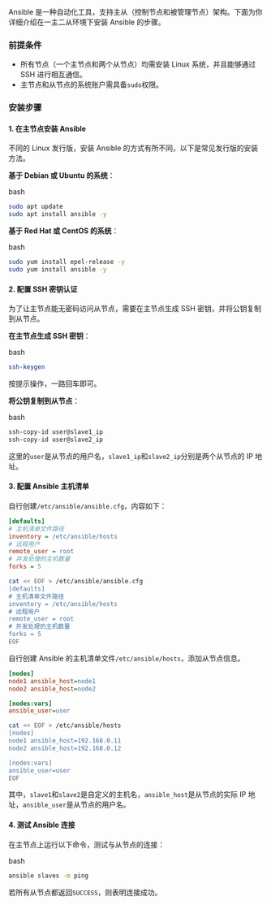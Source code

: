 Ansible 是一种自动化工具，支持主从（控制节点和被管理节点）架构。下面为你详细介绍在一主二从环境下安装 Ansible 的步骤。

### 前提条件

- 所有节点（一个主节点和两个从节点）均需安装 Linux 系统，并且能够通过 SSH 进行相互通信。
- 主节点和从节点的系统账户需具备`sudo`权限。

### 安装步骤

#### 1. 在主节点安装 Ansible

不同的 Linux 发行版，安装 Ansible 的方式有所不同，以下是常见发行版的安装方法。

  

**基于 Debian 或 Ubuntu 的系统**：

  

bash

```bash
sudo apt update
sudo apt install ansible -y
```

  

**基于 Red Hat 或 CentOS 的系统**：

  

bash

```bash
sudo yum install epel-release -y
sudo yum install ansible -y
```

#### 2. 配置 SSH 密钥认证

为了让主节点能无密码访问从节点，需要在主节点生成 SSH 密钥，并将公钥复制到从节点。

  

**在主节点生成 SSH 密钥**：

  

bash

```bash
ssh-keygen
```

  

按提示操作，一路回车即可。

  

**将公钥复制到从节点**：

  

bash

```bash
ssh-copy-id user@slave1_ip
ssh-copy-id user@slave2_ip
```

  

这里的`user`是从节点的用户名，`slave1_ip`和`slave2_ip`分别是两个从节点的 IP 地址。

#### 3. 配置 Ansible 主机清单

自行创建`/etc/ansible/ansible.cfg`，内容如下：
```ini
[defaults]
# 主机清单文件路径
inventory = /etc/ansible/hosts
# 远程用户
remote_user = root
# 并发处理的主机数量
forks = 5
```

```bash
cat << EOF > /etc/ansible/ansible.cfg
[defaults]
# 主机清单文件路径
inventory = /etc/ansible/hosts
# 远程用户
remote_user = root
# 并发处理的主机数量
forks = 5
EOF
```

自行创建 Ansible 的主机清单文件`/etc/ansible/hosts`，添加从节点信息。

```ini
[nodes]
node1 ansible_host=node1
node2 ansible_host=node2

[nodes:vars]
ansible_user=user
```

```bash
cat << EOF > /etc/ansible/hosts
[nodes]
node1 ansible_host=192.168.0.11
node2 ansible_host=192.168.0.12

[nodes:vars]
ansible_user=user
EOF
```
  

其中，`slave1`和`slave2`是自定义的主机名，`ansible_host`是从节点的实际 IP 地址，`ansible_user`是从节点的用户名。

#### 4. 测试 Ansible 连接

在主节点上运行以下命令，测试与从节点的连接：

  

bash

```bash
ansible slaves -m ping
```

  

  

若所有从节点都返回`SUCCESS`，则表明连接成功。